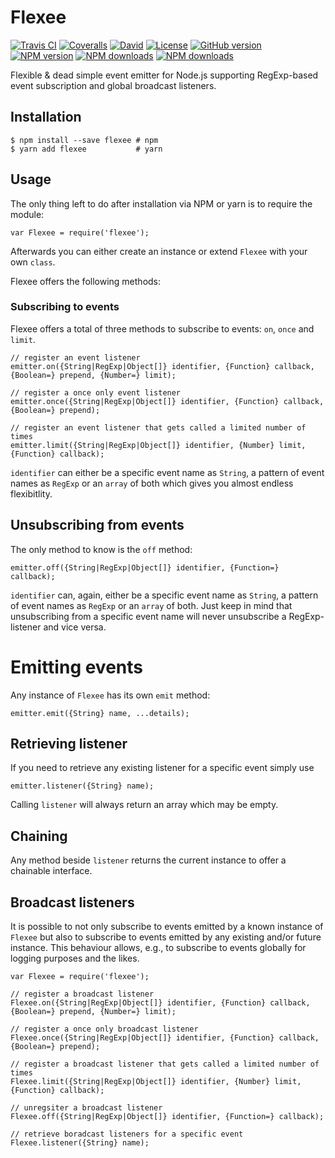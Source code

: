 # Flexee

[![Travis CI](https://img.shields.io/travis/dlueth/qoopido.flexee.svg?style=flat-square)](https://travis-ci.org/dlueth/qoopido.flexee)
[![Coveralls](https://img.shields.io/coveralls/dlueth/qoopido.flexee.svg?style=flat-square)](https://coveralls.io/github/dlueth/qoopido.flexee)
[![David](https://img.shields.io/david/dlueth/qoopido.flexee.svg?style=flat-square)](https://github.com/dlueth/qoopido.flexee)
[![License](https://img.shields.io/github/license/dlueth/qoopido.flexee.svg?style=flat-square)](https://github.com/dlueth/qoopido.flexee)
[![GitHub version](https://img.shields.io/github/tag/dlueth/qoopido.flexee.svg?style=flat-square&label=github)](https://github.com/dlueth/qoopido.flexee)
[![NPM version](https://img.shields.io/npm/v/flexee.svg?style=flat-square)](https://www.npmjs.com/package/flexee)
[![NPM downloads](https://img.shields.io/npm/dm/flexee.svg?style=flat-square)](https://www.npmjs.org/package/flexee)
[![NPM downloads](https://img.shields.io/npm/dt/flexee.svg?style=flat-square)](https://www.npmjs.org/package/flexee)


Flexible & dead simple event emitter for Node.js supporting RegExp-based event subscription and global broadcast listeners.

## Installation

```
$ npm install --save flexee # npm
$ yarn add flexee           # yarn
```


## Usage
The only thing left to do after installation via NPM or yarn is to require the module:
```
var Flexee = require('flexee');
```

Afterwards you can either create an instance or extend ```Flexee``` with your own ```class```.
  
Flexee offers the following methods:


### Subscribing to events
Flexee offers a total of three methods to subscribe to events: ```on```, ```once``` and ```limit```.

```
// register an event listener 
emitter.on({String|RegExp|Object[]} identifier, {Function} callback, {Boolean=} prepend, {Number=} limit);

// register a once only event listener
emitter.once({String|RegExp|Object[]} identifier, {Function} callback, {Boolean=} prepend);

// register an event listener that gets called a limited number of times
emitter.limit({String|RegExp|Object[]} identifier, {Number} limit, {Function} callback);
```

```identifier``` can either be a specific event name as ```String```, a pattern of event names as ```RegExp``` or an ```array``` of both which gives you almost endless flexibitlity.


## Unsubscribing from events
The only method to know is the ```off``` method:

```
emitter.off({String|RegExp|Object[]} identifier, {Function=} callback);
```

```identifier``` can, again, either be a specific event name as ```String```, a pattern of event names as ```RegExp``` or an ```array``` of both. Just keep in mind that unsubscribing from a specific event name will never unsubscribe a RegExp-listener and vice versa.


# Emitting events
Any instance of ```Flexee``` has its own ```emit``` method:

```
emitter.emit({String} name, ...details);
```


## Retrieving listener
If you need to retrieve any existing listener for a specific event simply use
 
```
emitter.listener({String} name);
```

Calling ```listener``` will always return an array which may be empty.

## Chaining
Any method beside ```listener``` returns the current instance to offer a chainable interface.


## Broadcast listeners
It is possible to not only subscribe to events emitted by a known instance of ```Flexee``` but also to subscribe to events emitted by any existing and/or future instance. This behaviour allows, e.g., to subscribe to events globally for logging purposes and the likes.

```
var Flexee = require('flexee');

// register a broadcast listener 
Flexee.on({String|RegExp|Object[]} identifier, {Function} callback, {Boolean=} prepend, {Number=} limit);

// register a once only broadcast listener
Flexee.once({String|RegExp|Object[]} identifier, {Function} callback, {Boolean=} prepend);

// register a broadcast listener that gets called a limited number of times
Flexee.limit({String|RegExp|Object[]} identifier, {Number} limit, {Function} callback);

// unregsiter a broadcast listener
Flexee.off({String|RegExp|Object[]} identifier, {Function=} callback);

// retrieve boradcast listeners for a specific event
Flexee.listener({String} name);
```